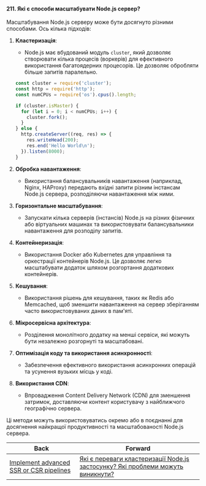 #### 211. Які є способи масштабувати Node.js сервер?

Масштабування Node.js серверу може бути досягнуто різними способами. Ось кілька підходів:

1. **Кластеризація**:
   - Node.js має вбудований модуль `cluster`, який дозволяє створювати кілька процесів (воркерів) для ефективного використання багатоядерних процесорів. Це дозволяє обробляти більше запитів паралельно.
   ```javascript
   const cluster = require('cluster');
   const http = require('http');
   const numCPUs = require('os').cpus().length;

   if (cluster.isMaster) {
     for (let i = 0; i < numCPUs; i++) {
       cluster.fork();
     }
   } else {
     http.createServer((req, res) => {
       res.writeHead(200);
       res.end('Hello World\n');
     }).listen(8000);
   }
   ```

2. **Обробка навантаження**:
   - Використання балансувальників навантаження (наприклад, Nginx, HAProxy) передають вхідні запити різним інстансам Node.js сервера, розподіляючи навантаження між ними.

3. **Горизонтальне масштабування**:
   - Запускати кілька серверів (інстансів) Node.js на різних фізичних або віртуальних машинах та використовувати балансувальники навантаження для розподілу запитів.

4. **Контейнеризація**:
   - Використання Docker або Kubernetes для управління та оркестрації контейнерів Node.js. Це дозволяє легко масштабувати додаток шляхом розгортання додаткових контейнерів.

5. **Кешування**:
   - Використання рішень для кешування, таких як Redis або Memcached, щоб зменшити навантаження на сервер зберіганням часто використовуваних даних в пам'яті.

6. **Мікросервісна архітектура**:
   - Розділення монолітного додатку на менші сервіси, які можуть бути незалежно розгорнуті та масштабовані.

7. **Оптимізація коду та використання асинхронності**:
   - Забезпечення ефективного використання асинхронних операцій та усунення вузьких місць у коді.

8. **Використання CDN**:
   - Впровадження Content Delivery Network (CDN) для зменшення затримок, доставляючи контент користувачу з найближчого географічно сервера.

Ці методи можуть використовуватись окремо або в поєднанні для досягнення найкращої продуктивності та масштабованості Node.js сервера.

| Back | Forward |
|---|---|
| [Implement advanced SSR or CSR pipelines](/ua/senior/expressjs/implement-advanced-serverside-rendering-ssr-or-clientside-rendering-csr-pipelines.md)  | [Які є переваги кластеризації Node.js застосунку? Які проблеми можуть виникнути?](/ua/senior/architecture/what-are-the-advantages-of-clustering-a-nodejs-application-what-issues-may-occur.md) |
